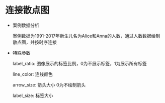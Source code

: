 # 连接散点图

- 案例数据分析

  案例数据为1991-2017年新生儿名为Alice和Anna的人数，通过人数数据绘制散点图，并按时序连接

- 特殊参数

  label_ratio: 图像展示的标签比例，0为不展示标签，1为展示所有标签

  line_color: 连线颜色

  arrow_size: 箭头大小 0为不绘制箭头

  label_size: 标签大小
